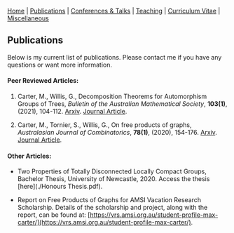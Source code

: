 [Home](https://max-carter-math.github.io) | [Publications](./publications.html) | [Conferences & Talks](./conf_talks.html) | [Teaching](./teaching.html) | [Curriculum Vitae](./CV.pdf) | [Miscellaneous](./other.html)

## Publications

Below is my current list of publications. Please contact me if you have any questions or want more information.

#### Peer Reviewed Articles:

1. Carter, M., Willis, G., Decomposition Theorems for Automorphism Groups of Trees, *Bulletin of the Australian Mathematical Society*, **103(1)**, (2021), 104-112. [Arxiv](https://arxiv.org/abs/2003.09110). [Journal Article](https://www.cambridge.org/core/journals/bulletin-of-the-australian-mathematical-society/article/abs/decomposition-theorems-for-automorphism-groups-of-trees/D4FB2676C75E555B411B391BF21D99FF).

1. Carter, M., Tornier, S., Willis, G., On free products of graphs, *Australasian Journal of Combinatorics*, **78(1)**, (2020), 154-176. [Arxiv](https://arxiv.org/abs/2002.10639). [Journal Article](https://ajc.maths.uq.edu.au/pdf/78/ajc_v78_p154.pdf).

#### Other Articles:

* Two Properties of Totally Disconnected Locally Compact Groups, Bachelor Thesis, University of Newcastle, 2020. Access the thesis [here](./Honours Thesis.pdf).

* Report on Free Products of Graphs for AMSI Vacation Research Scholarship. Details of the scholarship and project, along with the report, can be found at: [https://vrs.amsi.org.au/student-profile-max-carter/](https://vrs.amsi.org.au/student-profile-max-carter/).



